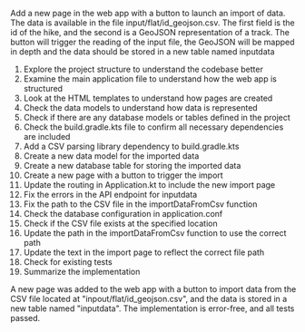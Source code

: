 Add a new page in the web app with a button to launch an import of data. The data is available in the file input/flat/id_geojson.csv. The first field is the id of the hike, and the second is a GeoJSON representation of a track. The button will trigger the reading of the input file, the GeoJSON will be mapped in depth and the data should be stored in a new table named inputdata

1. Explore the project structure to understand the codebase better
2. Examine the main application file to understand how the web app is structured
3. Look at the HTML templates to understand how pages are created
4. Check the data models to understand how data is represented
5. Check if there are any database models or tables defined in the project
6. Check the build.gradle.kts file to confirm all necessary dependencies are included
7. Add a CSV parsing library dependency to build.gradle.kts
8. Create a new data model for the imported data
9. Create a new database table for storing the imported data
10. Create a new page with a button to trigger the import
11. Update the routing in Application.kt to include the new import page
12. Fix the errors in the API endpoint for inputdata
13. Fix the path to the CSV file in the importDataFromCsv function
14. Check the database configuration in application.conf
15. Check if the CSV file exists at the specified location
16. Update the path in the importDataFromCsv function to use the correct path
17. Update the text in the import page to reflect the correct file path
18. Check for existing tests
19. Summarize the implementation

A new page was added to the web app with a button to import data from the CSV file located at "inpout/flat/id_geojson.csv", and the data is stored in a new table named "inputdata". The implementation is error-free, and all tests passed.
